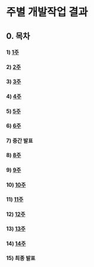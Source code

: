 # 주별 개발작업 결과 
## 0. 목차
#### 1) [1주](Week1/index.md)
#### 2) [2주](Week2/index.md)
#### 3) [3주](Week3/index.md)
#### 4) [4주](Week4/index.md)
#### 5) [5주](Week5/index.md)
#### 6) [6주](Week6/index.md)
#### 7) 중간 발표
#### 8) [8주](Week8/index.md)
#### 9) [9주](Week9/index.md)
#### 10) [10주](Week10/index.md)
#### 11) [11주](Week11/index.md)
#### 12) [12주](Week12/index.md)
#### 13) [13주](Week13/index.md)
#### 14) [14주](Week14/index.md)
#### 15) 최종 발표
